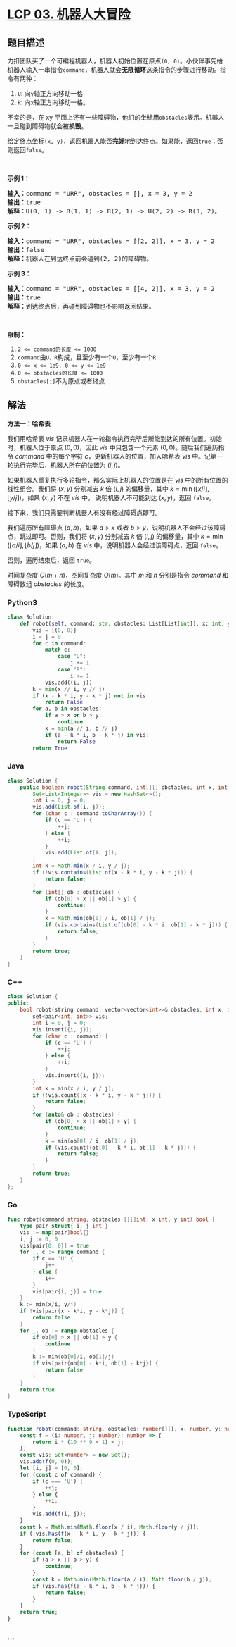 # [LCP 03. 机器人大冒险](https://leetcode.cn/problems/programmable-robot)

## 题目描述

<!-- 这里写题目描述 -->

<p>力扣团队买了一个可编程机器人，机器人初始位置在原点<code>(0, 0)</code>。小伙伴事先给机器人输入一串指令<code>command</code>，机器人就会<strong>无限循环</strong>这条指令的步骤进行移动。指令有两种：</p>

<ol>
	<li><code>U</code>: 向<code>y</code>轴正方向移动一格</li>
	<li><code>R</code>: 向<code>x</code>轴正方向移动一格。</li>
</ol>

<p>不幸的是，在 xy 平面上还有一些障碍物，他们的坐标用<code>obstacles</code>表示。机器人一旦碰到障碍物就会被<strong>损毁</strong>。</p>

<p>给定终点坐标<code>(x, y)</code>，返回机器人能否<strong>完好</strong>地到达终点。如果能，返回<code>true</code>；否则返回<code>false</code>。</p>

<p>&nbsp;</p>

<p><strong>示例 1：</strong></p>

<pre><strong>输入：</strong>command = &quot;URR&quot;, obstacles = [], x = 3, y = 2
<strong>输出：</strong>true
<strong>解释：</strong>U(0, 1) -&gt; R(1, 1) -&gt; R(2, 1) -&gt; U(2, 2) -&gt; R(3, 2)。</pre>

<p><strong>示例 2：</strong></p>

<pre><strong>输入：</strong>command = &quot;URR&quot;, obstacles = [[2, 2]], x = 3, y = 2
<strong>输出：</strong>false
<strong>解释：</strong>机器人在到达终点前会碰到(2, 2)的障碍物。</pre>

<p><strong>示例 3：</strong></p>

<pre><strong>输入：</strong>command = &quot;URR&quot;, obstacles = [[4, 2]], x = 3, y = 2
<strong>输出：</strong>true
<strong>解释：</strong>到达终点后，再碰到障碍物也不影响返回结果。</pre>

<p>&nbsp;</p>

<p><strong>限制：</strong></p>

<ol>
	<li><code>2 &lt;= command的长度 &lt;= 1000</code></li>
	<li><code>command</code>由<code>U，R</code>构成，且至少有一个<code>U</code>，至少有一个<code>R</code></li>
	<li><code>0 &lt;= x &lt;= 1e9, 0 &lt;= y &lt;= 1e9</code></li>
	<li><code>0 &lt;= obstacles的长度 &lt;= 1000</code></li>
	<li><code>obstacles[i]</code>不为原点或者终点</li>
</ol>

## 解法

<!-- 这里可写通用的实现逻辑 -->

**方法一：哈希表**

我们用哈希表 $vis$ 记录机器人在一轮指令执行完毕后所能到达的所有位置。初始时，机器人位于原点 $(0, 0)$，因此 $vis$ 中只包含一个元素 $(0, 0)$。随后我们遍历指令 $command$ 中的每个字符 $c$，更新机器人的位置，加入哈希表 $vis$ 中。记第一轮执行完毕后，机器人所在的位置为 $(i, j)$。

如果机器人重复执行多轮指令，那么实际上机器人的位置是在 $vis$ 中的所有位置的线性组合。我们将 $(x, y)$ 分别减去 $k$ 倍 $(i, j)$ 的偏移量，其中 $k = \min(\lfloor x / i \rfloor, \lfloor y / j \rfloor)$，如果 $(x, y)$ 不在 $vis$ 中， 说明机器人不可能到达 $(x, y)$，返回 `false`。

接下来，我们只需要判断机器人有没有经过障碍点即可。

我们遍历所有障碍点 $(a, b)$，如果 $a \gt x$ 或者 $b \gt y$，说明机器人不会经过该障碍点，跳过即可。否则，我们将 $(x, y)$ 分别减去 $k$ 倍 $(i, j)$ 的偏移量，其中 $k = \min(\lfloor a / i \rfloor, \lfloor b / j \rfloor)$，如果 $(a, b)$ 在 $vis$ 中，说明机器人会经过该障碍点，返回 `false`。

否则，遍历结束后，返回 `true`。

时间复杂度 $O(m + n)$，空间复杂度 $O(m)$。其中 $m$ 和 $n$ 分别是指令 $command$ 和障碍数组 $obstacles$ 的长度。

<!-- tabs:start -->

### **Python3**

<!-- 这里可写当前语言的特殊实现逻辑 -->

```python
class Solution:
    def robot(self, command: str, obstacles: List[List[int]], x: int, y: int) -> bool:
        vis = {(0, 0)}
        i = j = 0
        for c in command:
            match c:
                case "U":
                    j += 1
                case "R":
                    i += 1
            vis.add((i, j))
        k = min(x // i, y // j)
        if (x - k * i, y - k * j) not in vis:
            return False
        for a, b in obstacles:
            if a > x or b > y:
                continue
            k = min(a // i, b // j)
            if (a - k * i, b - k * j) in vis:
                return False
        return True
```

### **Java**

<!-- 这里可写当前语言的特殊实现逻辑 -->

```java
class Solution {
    public boolean robot(String command, int[][] obstacles, int x, int y) {
        Set<List<Integer>> vis = new HashSet<>();
        int i = 0, j = 0;
        vis.add(List.of(i, j));
        for (char c : command.toCharArray()) {
            if (c == 'U') {
                ++j;
            } else {
                ++i;
            }
            vis.add(List.of(i, j));
        }
        int k = Math.min(x / i, y / j);
        if (!vis.contains(List.of(x - k * i, y - k * j))) {
            return false;
        }
        for (int[] ob : obstacles) {
            if (ob[0] > x || ob[1] > y) {
                continue;
            }
            k = Math.min(ob[0] / i, ob[1] / j);
            if (vis.contains(List.of(ob[0] - k * i, ob[1] - k * j))) {
                return false;
            }
        }
        return true;
    }
}
```

### **C++**

```cpp
class Solution {
public:
    bool robot(string command, vector<vector<int>>& obstacles, int x, int y) {
        set<pair<int, int>> vis;
        int i = 0, j = 0;
        vis.insert({i, j});
        for (char c : command) {
            if (c == 'U') {
                ++j;
            } else {
                ++i;
            }
            vis.insert({i, j});
        }
        int k = min(x / i, y / j);
        if (!vis.count({x - k * i, y - k * j})) {
            return false;
        }
        for (auto& ob : obstacles) {
            if (ob[0] > x || ob[1] > y) {
                continue;
            }
            k = min(ob[0] / i, ob[1] / j);
            if (vis.count({ob[0] - k * i, ob[1] - k * j})) {
                return false;
            }
        }
        return true;
    }
};
```

### **Go**

```go
func robot(command string, obstacles [][]int, x int, y int) bool {
	type pair struct{ i, j int }
	vis := map[pair]bool{}
	i, j := 0, 0
	vis[pair{0, 0}] = true
	for _, c := range command {
		if c == 'U' {
			j++
		} else {
			i++
		}
		vis[pair{i, j}] = true
	}
	k := min(x/i, y/j)
	if !vis[pair{x - k*i, y - k*j}] {
		return false
	}
	for _, ob := range obstacles {
		if ob[0] > x || ob[1] > y {
			continue
		}
		k := min(ob[0]/i, ob[1]/j)
		if vis[pair{ob[0] - k*i, ob[1] - k*j}] {
			return false
		}
	}
	return true
}
```

### **TypeScript**

```ts
function robot(command: string, obstacles: number[][], x: number, y: number): boolean {
    const f = (i: number, j: number): number => {
        return i * (10 ** 9 + 1) + j;
    };
    const vis: Set<number> = new Set();
    vis.add(f(0, 0));
    let [i, j] = [0, 0];
    for (const c of command) {
        if (c === 'U') {
            ++j;
        } else {
            ++i;
        }
        vis.add(f(i, j));
    }
    const k = Math.min(Math.floor(x / i), Math.floor(y / j));
    if (!vis.has(f(x - k * i, y - k * j))) {
        return false;
    }
    for (const [a, b] of obstacles) {
        if (a > x || b > y) {
            continue;
        }
        const k = Math.min(Math.floor(a / i), Math.floor(b / j));
        if (vis.has(f(a - k * i, b - k * j))) {
            return false;
        }
    }
    return true;
}
```

### **...**

```

```

<!-- tabs:end -->
